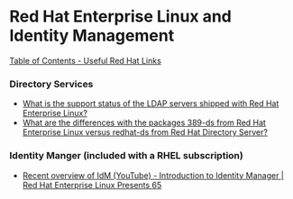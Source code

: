 # Red Hat Enterprise Linux and Identity Management

[Table of Contents - Useful Red Hat Links](https://github.com/pslucas0212/UsefulRedHatLinks)

### Directory Services
- [What is the support status of the LDAP servers shipped with Red Hat Enterprise Linux?](https://access.redhat.com/solutions/2440481#:~:text=The%20OpenLDAP%20server%20package%20is%20part%20of%20Red%20Hat%20Enterprise%20Linux)
- [What are the differences with the packages 389-ds from Red Hat Enterprise Linux versus redhat-ds from Red Hat Directory Server?](https://access.redhat.com/articles/65032)

### Identity Manger (included with a RHEL subscription)
- [Recent overview of IdM (YouTube) - Introduction to Identity Manager | Red Hat Enterprise Linux Presents 65](https://www.youtube.com/watch?v=m4loADn3X1c)
